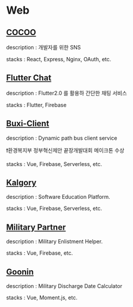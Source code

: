 # Web

## [COCOO](https://github.com/hyunmindev/Web_COCOO)
description : 개발자를 위한 SNS

stacks : React, Express, Nginx, OAuth, etc.

## [Flutter Chat](https://github.com/hyunmindev/Flutter-Chat)
description : Flutter2.0 를 활용하 간단한 채팅 서비스

stacks : Flutter, Firebase

## [Buxi-Client](https://github.com/hyunmindev/Web_Buxi-Client)
description : Dynamic path bus client service

❗️환경복지부 정부혁신제안 끝장개발대회 메이크톤 수상

stacks : Vue, Firebase, Serverless, etc.


## [Kalgory](https://github.com/hyunmindev/Web_Kalgory)
description : Software Education Platform.

stacks : Vue, Firebase, Serverless, etc.

## [Military Partner](https://github.com/hyunmindev/Web_Military-Partner)
description : Military Enlistment Helper.

stacks : Vue, Firebase, etc.

## [Goonin](https://github.com/hyunmindev/Web_Goonin)
description : Military Discharge Date Calculator

stacks : Vue, Moment.js, etc.
